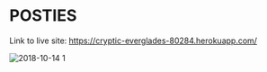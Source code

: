# POSTIES

Link to live site: https://cryptic-everglades-80284.herokuapp.com/

![2018-10-14 1](https://user-images.githubusercontent.com/37715269/46931764-5e462480-d001-11e8-951f-03d2a5d28891.png)
